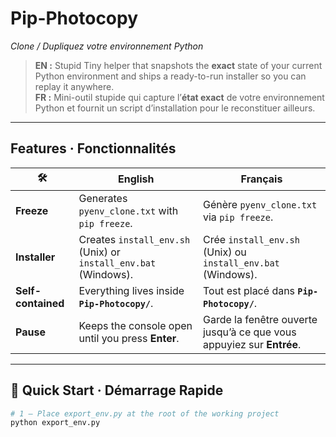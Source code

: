 # Pip-Photocopy  
*Clone / Dupliquez votre environnement Python*

> **EN :** Stupid Tiny helper that snapshots the **exact** state of your current Python
> environment and ships a ready-to-run installer so you can replay it anywhere.  
> **FR :** Mini-outil stupide qui capture l’**état exact** de votre environnement Python et
> fournit un script d’installation pour le reconstituer ailleurs.

---

## Features · Fonctionnalités

| 🛠 | English | Français |
|----|---------|----------|
| **Freeze** | Generates `pyenv_clone.txt` with `pip freeze`. | Génère `pyenv_clone.txt` via `pip freeze`. |
| **Installer** | Creates `install_env.sh` (Unix) or `install_env.bat` (Windows). | Crée `install_env.sh` (Unix) ou `install_env.bat` (Windows). |
| **Self-contained** | Everything lives inside **`Pip-Photocopy/`**. | Tout est placé dans **`Pip-Photocopy/`**. |
| **Pause** | Keeps the console open until you press **Enter**. | Garde la fenêtre ouverte jusqu’à ce que vous appuyiez sur **Entrée**. |

---

## 🚀 Quick Start · Démarrage Rapide

```bash
# 1 – Place export_env.py at the root of the working project
python export_env.py
